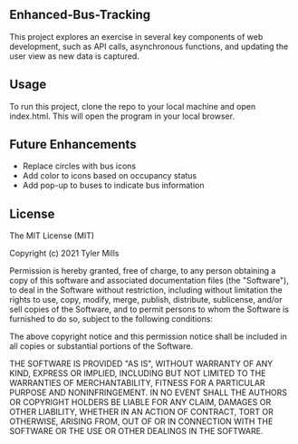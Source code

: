 ## Enhanced-Bus-Tracking
This project explores an exercise in several key components of web development, such as API calls, asynchronous functions, and updating the user view as new data is captured.

## Usage
To run this project, clone the repo to your local machine and open index.html.  This will open the program in your local browser.

## Future Enhancements
* Replace circles with bus icons
* Add color to icons based on occupancy status
* Add pop-up to buses to indicate bus information

## License
 
The MIT License (MIT)

Copyright (c) 2021 Tyler Mills

Permission is hereby granted, free of charge, to any person obtaining a copy of this software and associated documentation files (the "Software"), to deal in the Software without restriction, including without limitation the rights to use, copy, modify, merge, publish, distribute, sublicense, and/or sell copies of the Software, and to permit persons to whom the Software is furnished to do so, subject to the following conditions:

The above copyright notice and this permission notice shall be included in all copies or substantial portions of the Software.

THE SOFTWARE IS PROVIDED "AS IS", WITHOUT WARRANTY OF ANY KIND, EXPRESS OR IMPLIED, INCLUDING BUT NOT LIMITED TO THE WARRANTIES OF MERCHANTABILITY, FITNESS FOR A PARTICULAR PURPOSE AND NONINFRINGEMENT. IN NO EVENT SHALL THE AUTHORS OR COPYRIGHT HOLDERS BE LIABLE FOR ANY CLAIM, DAMAGES OR OTHER LIABILITY, WHETHER IN AN ACTION OF CONTRACT, TORT OR OTHERWISE, ARISING FROM, OUT OF OR IN CONNECTION WITH THE SOFTWARE OR THE USE OR OTHER DEALINGS IN THE SOFTWARE.
